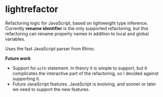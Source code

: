 lightrefactor
=============

Refactoring logic for JavaScript, based on lightweight type inference. Currently **rename identifier** is the only supported refactoring, but this refactoring can rename property names in addition to local and global variables.

Uses the fast JavaScript parser from Rhino.

**Future work**
* Support for `with` statement. In theory it is simple to support, but it complicates the interactive part of the refactoring, so I decided against supporting it.
* Future JavaScript features. JavaScript is evolving, and sooner or later we need to support the new features.
